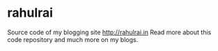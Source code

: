 # rahulrai
Source code of my blogging site http://rahulrai.in
Read more about this code repository and much more on my blogs.
